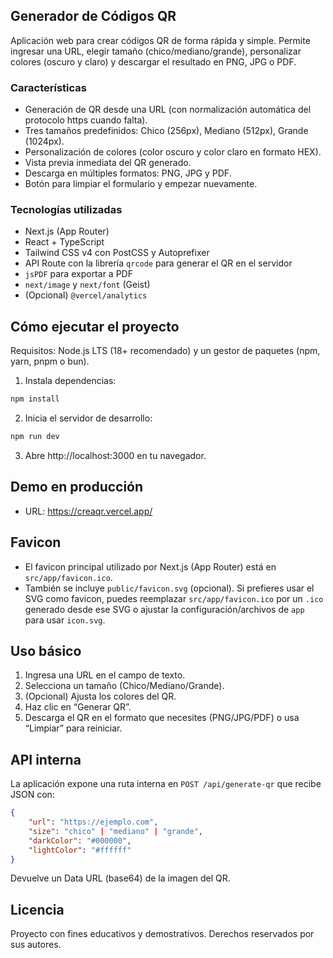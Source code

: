 ## Generador de Códigos QR

Aplicación web para crear códigos QR de forma rápida y simple. Permite ingresar una URL, elegir tamaño (chico/mediano/grande), personalizar colores (oscuro y claro) y descargar el resultado en PNG, JPG o PDF.

### Características
- Generación de QR desde una URL (con normalización automática del protocolo https cuando falta).
- Tres tamaños predefinidos: Chico (256px), Mediano (512px), Grande (1024px).
- Personalización de colores (color oscuro y color claro en formato HEX).
- Vista previa inmediata del QR generado.
- Descarga en múltiples formatos: PNG, JPG y PDF.
- Botón para limpiar el formulario y empezar nuevamente.

### Tecnologías utilizadas
- Next.js (App Router)
- React + TypeScript
- Tailwind CSS v4 con PostCSS y Autoprefixer
- API Route con la librería `qrcode` para generar el QR en el servidor
- `jsPDF` para exportar a PDF
- `next/image` y `next/font` (Geist)
- (Opcional) `@vercel/analytics`

## Cómo ejecutar el proyecto

Requisitos: Node.js LTS (18+ recomendado) y un gestor de paquetes (npm, yarn, pnpm o bun).

1. Instala dependencias:

```powershell
npm install
```

2. Inicia el servidor de desarrollo:

```powershell
npm run dev
```

3. Abre http://localhost:3000 en tu navegador.

## Demo en producción
- URL: https://creaqr.vercel.app/

## Favicon
- El favicon principal utilizado por Next.js (App Router) está en `src/app/favicon.ico`.
- También se incluye `public/favicon.svg` (opcional). Si prefieres usar el SVG como favicon, puedes reemplazar `src/app/favicon.ico` por un `.ico` generado desde ese SVG o ajustar la configuración/archivos de `app` para usar `icon.svg`.

## Uso básico
1. Ingresa una URL en el campo de texto.
2. Selecciona un tamaño (Chico/Mediano/Grande).
3. (Opcional) Ajusta los colores del QR.
4. Haz clic en “Generar QR”.
5. Descarga el QR en el formato que necesites (PNG/JPG/PDF) o usa “Limpiar” para reiniciar.

## API interna
La aplicación expone una ruta interna en `POST /api/generate-qr` que recibe JSON con:

```json
{
	"url": "https://ejemplo.com",
	"size": "chico" | "mediano" | "grande",
	"darkColor": "#000000",
	"lightColor": "#ffffff"
}
```

Devuelve un Data URL (base64) de la imagen del QR.

## Licencia
Proyecto con fines educativos y demostrativos. Derechos reservados por sus autores.
